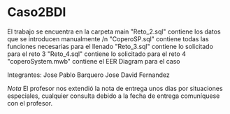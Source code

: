 # Caso2BDI

El trabajo se encuentra en la carpeta main
"Reto_2.sql"          contiene los datos que se introducen manualmente /n
"CoperoSP.sql"        contiene todas las funciones necesarias para el llenado
"Reto_3.sql"          contiene lo solicitado para el reto 3
"Reto_4.sql"          contiene lo solicitado para el reto 4
"coperoSystem.mwb"    contiene el EER Diagram para el caso

Integrantes:
Jose Pablo Barquero
Jose David Fernandez 

*Nota*
El profesor nos extendió la nota de entrega unos dias
por situaciones especiales, cualquier consulta debido
a la fecha de entrega comuníquese con el profesor. 
